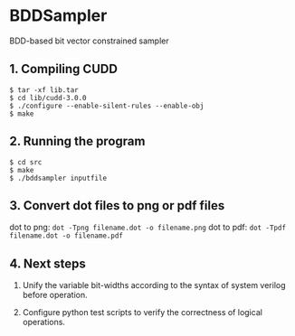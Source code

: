 # BDDSampler
BDD-based bit vector constrained sampler

## 1. Compiling CUDD
```shell
$ tar -xf lib.tar
$ cd lib/cudd-3.0.0
$ ./configure --enable-silent-rules --enable-obj
$ make
```

## 2. Running the program
```shell
$ cd src
$ make
$ ./bddsampler inputfile
```

## 3. Convert dot files to png or pdf files
dot to png:
`dot -Tpng filename.dot -o filename.png`
dot to pdf:
`dot -Tpdf filename.dot -o filename.pdf`

## 4. Next steps
1. Unify the variable bit-widths according to the syntax of system verilog before operation.

2. Configure python test scripts to verify the correctness of logical operations.